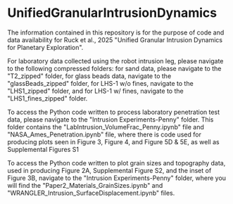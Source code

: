# UnifiedGranularIntrusionDynamics
The information contained in this repository is for the purpose of code and data availability for Ruck et al., 2025 "Unified Granular Intrusion Dynamics for Planetary Exploration".

For laboratory data collected using the robot intrusion leg, please navigate to the following compressed folders: for sand data, please navigate to the "T2_zipped" folder, for glass beads data, navigate to the "glassBeads_zipped" folder, for LHS-1 w/o fines, navigate to the "LHS1_zipped" folder, and for LHS-1 w/ fines, navigate to the "LHS1_fines_zipped" folder. 

To access the Python code written to process laboratory penetration test data, please navigate to the "Intrusion Experiments-Penny" folder. This folder contains the "LabIntrusion_VolumeFrac_Penny.ipynb" file and "NASA_Ames_Penetration.ipynb" file, where there is code used for producing plots seen in Figure 3, Figure 4, and Figure 5D & 5E, as well as Supplemental Figures S1

To access the Python code written to plot grain sizes and topography data, used in producing Figure 2A, Supplemental Figure S2, and the inset of Figure 3B, navigate to the "Intrusion Experiments-Penny" folder, where you will find the "Paper2_Materials_GrainSizes.ipynb" and "WRANGLER_Intrusion_SurfaceDisplacement.ipynb" files. 
